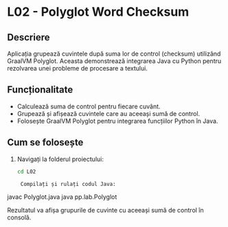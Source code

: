 # L02 - Polyglot Word Checksum

## Descriere
Aplicația grupează cuvintele după suma lor de control (checksum) utilizând GraalVM Polyglot. Aceasta demonstrează integrarea Java cu Python pentru rezolvarea unei probleme de procesare a textului.

## Funcționalitate
- Calculează suma de control pentru fiecare cuvânt.  
- Grupează și afișează cuvintele care au aceeași sumă de control.  
- Folosește GraalVM Polyglot pentru integrarea funcțiilor Python în Java.  

## Cum se folosește
1. Navigați la folderul proiectului:
   ```bash
   cd L02

    Compilați și rulați codul Java:

javac Polyglot.java
java pp.lab.Polyglot

Rezultatul va afișa grupurile de cuvinte cu aceeași sumă de control în consolă.
